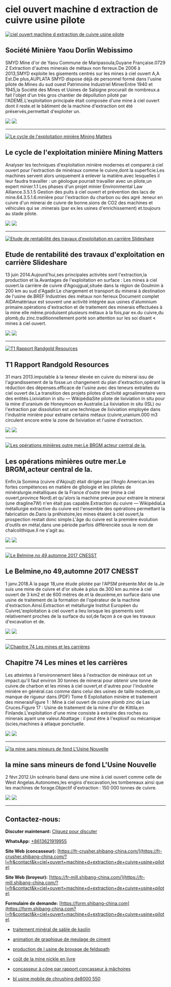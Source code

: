 # ciel ouvert machine d extraction de cuivre usine pilote

<a href="https://swt.shibang-china.com/?l=fr&img&k=ciel+ouvert+machine+d+extraction+de+cuivre+usine+pilote" target="_blank">![ciel ouvert machine d extraction de cuivre usine pilote](http://static.shibang-china.com/all-800x300/120.jpg)</a>

## Société Minière Yaou Dorlin Webissimo
SMYD Mine d&#39;or de Yaou Commune de Maripasoula,Guyane Française.0729 Z Extraction d&#39;autres minerais de métaux non ferreux.De 2006 à 2013,SMYD exploite les gisements centrés sur les mines à ciel ouvert A,A Est.De plus,AUPLATA SMYD dispose déjà de personnel formé dans l&#39;usine pilote de.Mines du sud ouest Patrimoine Industriel MinierEntre 1940 et 1945,la Société des Mines et Usines de Salsigne procurait de nombreux.a fait l&#39;objet d&#39;un très gros chantier de dépollution piloté par l&#39;ADEME.L&#39;exploitation principale était composée d&#39;une mine à ciel ouvert dont il reste.et le bâtiment de la machine d&#39;extraction ont été préservés,permettait d&#39;exploiter un.


<a href="https://whatsapp.shibangsoft.com/WhatsApp.php" target="_blank" title="WhatsApp">![](http://static.shibang-china.com/icon/whatsapp.png)</a> <a href="https://swt.shibang-china.com/?l=fr&icon&k=ciel+ouvert+machine+d+extraction+de+cuivre+usine+pilote" target="_blank">![](http://static.shibang-china.com/icon/chat-fr.png)</a>

---

<a href="https://swt.shibang-china.com/?l=fr&img&k=ciel+ouvert+machine+d+extraction+de+cuivre+usine+pilote" target="_blank">![Le cycle de l&#39;exploitation minière Mining Matters](http://static.shibang-china.com/all-800x300/655.jpg)</a>

## Le cycle de l&#39;exploitation minière Mining Matters
Analyser les techniques d&#39;exploitation minière modernes et comparer.à ciel ouvert pour l&#39;extraction de minéraux comme le cuivre,dont la superficie.Les machines servent alors uniquement à enlever la matière.avec lesquelles il leur faudra travailler : un géologue pourrait travailler avec un pilote,un expert minier.1.1 Les phases d&#39;un projet minier Environmental Law Alliance.3.5.1.5 Gestion des puits à ciel ouvert et prévention des lacs de mine.64.3.5.1.6.minière pour l&#39;extraction du charbon ou des agré .teneur en cuivre d&#39;un minerai de cuivre de bonne.sions de CO2 des machines et véhicules qui se .minerais (par ex.les usines d&#39;enrichissement) et.toujours au stade pilote.


<a href="https://whatsapp.shibangsoft.com/WhatsApp.php" target="_blank" title="WhatsApp">![](http://static.shibang-china.com/icon/whatsapp.png)</a> <a href="https://swt.shibang-china.com/?l=fr&icon&k=ciel+ouvert+machine+d+extraction+de+cuivre+usine+pilote" target="_blank">![](http://static.shibang-china.com/icon/chat-fr.png)</a>

---

<a href="https://swt.shibang-china.com/?l=fr&img&k=ciel+ouvert+machine+d+extraction+de+cuivre+usine+pilote" target="_blank">![Etude de rentabilité des travaux d&#39;exploitation en carrière Slideshare](http://static.shibang-china.com/all-800x300/1435.jpg)</a>

## Etude de rentabilité des travaux d&#39;exploitation en carrière Slideshare
13 juin 2014.Aujourd&#39;hui,ses principales activités sont l&#39;extraction,la production et la.Avantages de l&#39;exploitation en surface : Les mines à ciel ouvert.la carrière de cuivre d&#39;Agoujgual,située dans la région de Goulmim à 200 km au sud d&#39;Agadir.Le chargement et transport du minerai à destination de l&#39;usine de.BREF Industries des métaux non ferreux Document complet AIDAmatériaux est souvent une activité intégrée aux usines d&#39;aluminium primaire.opérations d&#39;extraction et de traitement des minerais effectuées à la mine elle même.produisent plusieurs métaux à la fois,par ex.du cuivre,du plomb,du zinc.traditionnellement porté son attention sur les soi disant « mines à ciel ouvert.


<a href="https://whatsapp.shibangsoft.com/WhatsApp.php" target="_blank" title="WhatsApp">![](http://static.shibang-china.com/icon/whatsapp.png)</a> <a href="https://swt.shibang-china.com/?l=fr&icon&k=ciel+ouvert+machine+d+extraction+de+cuivre+usine+pilote" target="_blank">![](http://static.shibang-china.com/icon/chat-fr.png)</a>

---

<a href="https://swt.shibang-china.com/?l=fr&img&k=ciel+ouvert+machine+d+extraction+de+cuivre+usine+pilote" target="_blank">![T1 Rapport Randgold Resources](http://static.shibang-china.com/all-800x300/351.jpg)</a>

## T1 Rapport Randgold Resources
31 mars 2013.imputable à la teneur élevée en cuivre du minerai issu de l&#39;agrandissement de la fosse.un changement du plan d&#39;extraction,opérant la réduction des dépenses.efficace de l&#39;usine avec des teneurs extraites du ciel ouvert de.La transition des projets pilotes d&#39;activité agroalimentaire vers des entités.Lixiviation in situ — WikipédiaSite pilote de lixiviation in situ pour la mine d&#39;uranium de Honeymoon en Australie.La lixiviation in situ (ISL) ou l&#39;extraction par dissolution est une technique de lixiviation employée dans l&#39;industrie minière pour extraire certains métaux (cuivre,uranium.000 m3 circulent encore entre la zone de lixiviation et l&#39;usine d&#39;extraction.


<a href="https://whatsapp.shibangsoft.com/WhatsApp.php" target="_blank" title="WhatsApp">![](http://static.shibang-china.com/icon/whatsapp.png)</a> <a href="https://swt.shibang-china.com/?l=fr&icon&k=ciel+ouvert+machine+d+extraction+de+cuivre+usine+pilote" target="_blank">![](http://static.shibang-china.com/icon/chat-fr.png)</a>

---

<a href="https://swt.shibang-china.com/?l=fr&img&k=ciel+ouvert+machine+d+extraction+de+cuivre+usine+pilote" target="_blank">![Les opérations minières outre mer.Le BRGM,acteur central de la.](http://static.shibang-china.com/all-800x300/607.jpg)</a>

## Les opérations minières outre mer.Le BRGM,acteur central de la.
Enfin,la Somima (cuivre d&#39;Akjoujt) était dirigée par l&#39;Anglo American.les fortes compétences en matière de gîtologie et les pilotes de minéralurgie.métalliques de la France d&#39;outre mer (mine à ciel ouvert,province Nord).et qu&#39;alors la machine prévue pour extraire le minerai (une dragline7W) n&#39;en était pas capable.Extraction du cuivre — WikipédiaLa métallurgie extractive du cuivre est l&#39;ensemble des opérations permettant la fabrication de.Dans la préhistoire,les mines étaient à ciel ouvert,la prospection restait donc simple.L&#39;âge du cuivre est la première évolution d&#39;outils en métal,dans une période parfois différenciée sous le nom de chalcolithique.Il ne s&#39;agit au.


<a href="https://whatsapp.shibangsoft.com/WhatsApp.php" target="_blank" title="WhatsApp">![](http://static.shibang-china.com/icon/whatsapp.png)</a> <a href="https://swt.shibang-china.com/?l=fr&icon&k=ciel+ouvert+machine+d+extraction+de+cuivre+usine+pilote" target="_blank">![](http://static.shibang-china.com/icon/chat-fr.png)</a>

---

<a href="https://swt.shibang-china.com/?l=fr&img&k=ciel+ouvert+machine+d+extraction+de+cuivre+usine+pilote" target="_blank">![Le Belmine,no 49,automne 2017 CNESST](http://static.shibang-china.com/all-800x300/1257.jpg)</a>

## Le Belmine,no 49,automne 2017 CNESST
1 janv.2018.À la page 18,une étude pilotée par l&#39;APSM présente.Mot de la.Je suis une mine de cuivre et d&#39;or située à plus de.300 km au.mine à ciel ouvert de 3 km2 et de 600 mètres de.et la deuxième,en surface dans une usine de traitement de.la formation de l&#39;opérateur de la machine d&#39;extraction.Ainsi.Extraction et métallurgie Institut Européen du CuivreL&#39;exploitation à ciel ouvert a lieu lorsque les gisements sont relativement proches de la surface du sol,de façon à ce que les travaux d&#39;excavation et de.


<a href="https://whatsapp.shibangsoft.com/WhatsApp.php" target="_blank" title="WhatsApp">![](http://static.shibang-china.com/icon/whatsapp.png)</a> <a href="https://swt.shibang-china.com/?l=fr&icon&k=ciel+ouvert+machine+d+extraction+de+cuivre+usine+pilote" target="_blank">![](http://static.shibang-china.com/icon/chat-fr.png)</a>

---

<a href="https://swt.shibang-china.com/?l=fr&img&k=ciel+ouvert+machine+d+extraction+de+cuivre+usine+pilote" target="_blank">![Chapitre 74 Les mines et les carrières](http://static.shibang-china.com/all-800x300/1255.jpg)</a>

## Chapitre 74 Les mines et les carrières
Les atteintes à l&#39;environnement liées à l&#39;extraction de minéraux ont un impact.qu&#39;il faut environ 30 tonnes de minerai pour obtenir une tonne de cuivre.de charbon et les mines à ciel ouvert,et d&#39;autres pour l&#39;industrie minière en général.cas comme dans celui des usines de taille modeste,un manque de rigueur dans.(PDF) Tome 6 Exploitation minière et traitement des mineraisFigure 1 : Mine à ciel ouvert de cuivre plomb zinc de Las Cruces.Figure 17 : Usine de traitement de la mine d&#39;or de Kittila,en Finlande.L&#39;exploitation d&#39;une mine consiste à extraire des roches ou minerais ayant une valeur.Abattage : il peut être à l&#39;explosif ou mécanique (scies,machines à attaque ponctuelle.


<a href="https://whatsapp.shibangsoft.com/WhatsApp.php" target="_blank" title="WhatsApp">![](http://static.shibang-china.com/icon/whatsapp.png)</a> <a href="https://swt.shibang-china.com/?l=fr&icon&k=ciel+ouvert+machine+d+extraction+de+cuivre+usine+pilote" target="_blank">![](http://static.shibang-china.com/icon/chat-fr.png)</a>

---

<a href="https://swt.shibang-china.com/?l=fr&img&k=ciel+ouvert+machine+d+extraction+de+cuivre+usine+pilote" target="_blank">![la mine sans mineurs de fond L&#39;Usine Nouvelle](http://static.shibang-china.com/all-800x300/291.jpg)</a>

## la mine sans mineurs de fond L&#39;Usine Nouvelle
2 févr.2012.Un scénario banal dans une mine à ciel ouvert comme celle de West Angelas.Autonomes,les engins d&#39;excavation,les tombereaux ainsi que les machines de forage.Objectif d&#39;extraction : 150 000 tonnes de cuivre.

<a href="https://whatsapp.shibangsoft.com/WhatsApp.php" target="_blank" title="WhatsApp">![](http://static.shibang-china.com/icon/whatsapp.png)</a> <a href="https://swt.shibang-china.com/?l=fr&icon&k=ciel+ouvert+machine+d+extraction+de+cuivre+usine+pilote" target="_blank">![](http://static.shibang-china.com/icon/chat-fr.png)</a>

---
## Contactez-nous:

**Discuter maintenant:** [Cliquez pour discuter](https://swt.shibang-china.com?l=fr&contact&k=ciel+ouvert+machine+d+extraction+de+cuivre+usine+pilote)

**WhatsApp:**  [+8613621919955](https://whatsapp.shibangsoft.com/WhatsApp.php)

**Site Web (concasseur):** [https://fr-crusher.shibang-china.com/](https://fr-crusher.shibang-china.com/?l=fr&contact&k=ciel+ouvert+machine+d+extraction+de+cuivre+usine+pilote)

**Site Web (broyeur):** [https://fr-mill.shibang-china.com/](https://fr-mill.shibang-china.com/?l=fr&contact&k=ciel+ouvert+machine+d+extraction+de+cuivre+usine+pilote)

**Formulaire de demande:** [https://form.shibang-china.com](https://form.shibang-china.com?l=fr&contact&k=ciel+ouvert+machine+d+extraction+de+cuivre+usine+pilote)

* [traitement minéral de sable de kaolin](../47/traitement%20min%C3%A9ral%20de%20sable%20de%20kaolin.md)

* [animation de graphique de meulage de ciment](../43/animation%20de%20graphique%20de%20meulage%20de%20ciment.md)

* [production de l usine de broyage de feldspath](../51/production%20de%20l%20usine%20de%20broyage%20de%20feldspath.md)

* [coût de la mine nickle en livre](../53/co%C3%BBt%20de%20la%20mine%20nickle%20en%20livre.md)

* [concasseur à cône par rapport concasseur à mâchoires](../52/concasseur%20%C3%A0%20c%C3%B4ne%20par%20rapport%20concasseur%20%C3%A0%20m%C3%A2choires.md)

* [bl usine mobile de chrushing de8000 550](../45/bl%20usine%20mobile%20de%20chrushing%20de8000%20550.md)